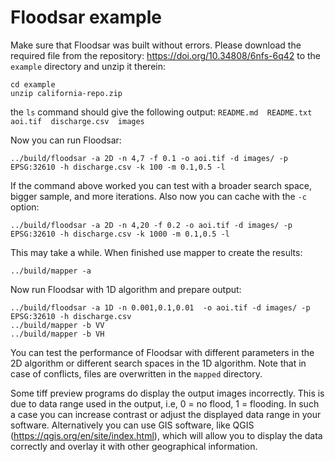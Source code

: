 # Floodsar example

Make sure that Floodsar was built without errors. Please download the required file from the repository: https://doi.org/10.34808/6nfs-6q42 to the `example` directory and unzip it therein:

```
cd example
unzip california-repo.zip
```
the `ls` command should give the following output: `README.md  README.txt  aoi.tif  discharge.csv  images`

Now you can run Floodsar:

```../build/floodsar -a 2D -n 4,7 -f 0.1 -o aoi.tif -d images/ -p EPSG:32610 -h discharge.csv -k 100 -m 0.1,0.5 -l```

If the command above worked you can test with a broader search space, bigger sample, and more iterations. Also now you can cache with the `-c` option:

```../build/floodsar -a 2D -n 4,20 -f 0.2 -o aoi.tif -d images/ -p EPSG:32610 -h discharge.csv -k 1000 -m 0.1,0.5 -l```

This may take a while. When finished use mapper to create the results:

```../build/mapper -a```

Now run Floodsar with 1D algorithm and prepare output:

```
../build/floodsar -a 1D -n 0.001,0.1,0.01  -o aoi.tif -d images/ -p EPSG:32610 -h discharge.csv
../build/mapper -b VV
../build/mapper -b VH
```

You can test the performance of Floodsar with different parameters in the 2D algorithm or different search spaces in the 1D algorithm.
Note that in case of conflicts, files are overwritten in the `mapped` directory.

Some tiff preview programs do display the output images incorrectly. This is due to data range used in the output, i.e, 0 = no flood, 1 = flooding.
In such a case you can increase contrast or adjust the displayed data range in your software. Alternatively you can use GIS software, like QGIS
(https://qgis.org/en/site/index.html), which will allow you to display the data correctly and overlay it with other geographical information.
